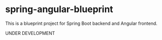 # spring-angular-blueprint
This is a blueprint project for Spring Boot backend and Angular frontend.


UNDER DEVELOPMENT